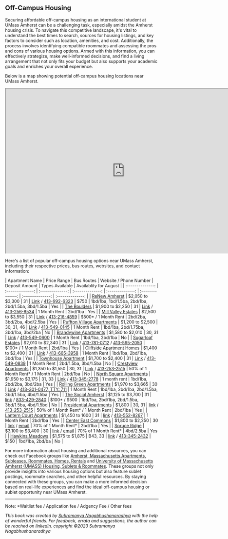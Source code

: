 ## Off-Campus Housing

Securing affordable off-campus housing as an international student at UMass Amherst can be a challenging task, especially amidst the Amherst housing crisis. To navigate this competitive landscape, it's vital to understand the best times to search, sources for housing listings, and key factors to consider such as location, amenities, and cost. Additionally, the process involves identifying compatible roommates and assessing the pros and cons of various housing options. Armed with this information, you can effectively strategize, make well-informed decisions, and find a living arrangement that not only fits your budget but also supports your academic goals and enriches your overall experience.

Below is a map showing potential off-campus housing locations near UMass Amherst.
<div class="responsive-container">
    <iframe src="https://www.google.com/maps/d/embed?mid=1hYEPTFG40_GQOQqeqvbkQyorULfSKYw&ehbc=2E312F" width="780" height="540"></iframe>
</div>

Here's a list of popular off-campus housing options near UMass Amherst, including their respective prices, bus routes, websites, and contact information:

| Apartment Name | Price Range | Bus Routes | Website / Phone Number | Deposit Amount | Types Available | Availablity for August |
| :--------------: | :--------------: | :--------------: | :--------------: | :--------------: | :--------------: | :--------------: | :--------------: |
| [ReNew Amherst](../off-campus-housing/renew-amherst.md)  | $2,050 to $3,300 | 31 | [Link](https://www.renewamherst.com) / [413-992-6323](tel:413-992-6323) | $750 | 1bd/1ba, 1bd/1.5ba, 2bd/1ba, 2bd/1.5ba, 3bd/1.5ba | Yes |
| [The Boulders](../off-campus-housing/the-boulders.md)   | $1,900 to $2,250 | 31 | [Link](https://bouldersapartmenthomes.com) / [413-256-8534](tel:413-256-8534) | 1 Month Rent | 2bd/1ba | Yes |
| [Mill Valley Estates](../off-campus-housing/mill-valley-estates.md) | $2,500 to $3,550 | 31 | [Link](https://www.millvalleyapts.com) / [413-216-4859](tel:413-216-4859) | $500* / 1 Month Rent | 2bd/2ba, 3bd/2ba, 4bd/2.5ba | Yes |
| [Puffton Village Apartments](../off-campus-housing/puffton-village-apartments.md) | $1,200 to $2,500 | 30, 31, 46 | [Link](https://www.pufftonvillage.com) / [413-549-0145](tel:413-549-0145) | 1 Month Rent | 1bd/1ba, 2bd/1.75ba, 3bd/1ba, 3bd/2ba | No |
| [Brandywine Apartments](../off-campus-housing/brandywine-apartments.md) | $1,580 to $2,010 | 30, 31 | [Link](https://www.brandywine-apts.com) / [413-549-0600](tel:413-549-0600) | 1 Month Rent | 1bd/1ba, 2bd/1ba | No |
| [Sugarloaf Estates](../off-campus-housing/sugarloaf-estates.md) | $2,010 to $2,340 | 31 | [Link](https://www.aspensquare.com/apartments/massachusetts/sunderland/sugarloaf-estates) / [413-781-0712](tel:413-781-0712) / [413-595-2050](tel:413-595-2050) | $100* / 1 Month Rent | 2bd/1ba | Yes |
| [Cliffside Apartment Homes](../off-campus-housing/cliffside-apartment-homes.md) | $1,400 to $2,400 | 31 | [Link](https://cliffsideapts.com) / [413-665-3958](tel:413-665-3958) | 1 Month Rent | 1bd/1ba, 2bd/1ba, 3bd/1ba | Yes |
| [Townhouse Apartment](../off-campus-housing/townhouse-apartment.md) | $1,700 to $2,400 | 31 | [Link](https://www.townehouseofamherst.com) / [413-549-0839](tel:413-549-0839) | 1 Month Rent | 2bd/1.5ba, 3bd/1.5ba | No |
| [Crestview Apartments](../off-campus-housing/crestview-apartments.md) | $1,350 to $1,550 | 30, 31 | [Link](https://kaminsrealestate.com/our-rentals/our-complete-management-list/property/5004-crestview-apartments) / [413-253-2515](tel:413-253-2515) | 50% of 1 Month Rent* / 1 Month Rent | 2bd/1ba | No |
| [North Square Apartments](../off-campus-housing/north-square-apartments.md) | $1,950 to $3,175 | 31, 33 | [Link](https://www.northsquareapartments.com) / [413-345-2778](tel:413-345-2778) | 1 month rent | 1bd/1ba, 2bd/2ba, 3bd/2ba | Yes |
| [Rolling Green Apartments](../off-campus-housing/rolling-green-apartments.md) | $1,970 to $3,665 | 30 | [Link](https://www.rollinggreenbc.com) / [413-301-0477, TTY: 711](tel:413-301-0477) | 1 Month Rent | 1bd/1ba, 2bd/1ba, 2bd/1.5ba, 3bd/1.5ba, 4bd/1.5ba | Yes |
| [The Social Amherst](../off-campus-housing/the-social-amherst.md) | $1,125 to $3,700 | 31 | [link](https://www.thesocialamherst.com) / [833-429-2840](tel:833-429-2840) | $100* / $500 | 1bd/1ba, 2bd/1ba, 2bd/1.5ba, 3bd/1.5ba, 4bd/1.5bd | No |
| [Presidential Apartments](../off-campus-housing/presidential-apartments.md) | $1,800 | 30, 31 | [link](https://kaminsrealestate.com/our-rentals/our-complete-management-list/property/5002-presidential-apartments) / [413-253-2515](tel:413-253-2515) | 50% of 1 Month Rent* / 1 Month Rent | 2bd/1ba | Yes |
| [Lantern Court Apartments](../off-campus-housing/lantern-court-apartments.md) | $1,450 to 1600 | 31 | [link](https://www.lanterncourtapartments.com/home.html) / [413-552-8267](tel:413-552-8267) | 1 Month Rent | 2bd/1ba | Yes |
| [Center East Commons](../off-campus-housing/center-east-commons.md) | $1,800 to $2,250 | 30 | [link](https://www.centereastcommons.com/) / [email](showings@413lease.com) | 70% of 1 Month Rent*  | 2bd/1ba | Yes |
| [Spruce Ridge](../off-campus-housing/spruce-ridge.md) | $3,100 to $3,400 | 30 | [link](https://www.spruceridgeamherst.com/) / [email](showings@413lease.com) | 70% of 1 Month Rent* | 4bd/2.5ba | Yes |
| [Hawkins Meadows](../off-campus-housing/hawkins-meadows.md) | $1,575 to $1,875 | B43, 33 | [link](https://www.hawkinsmeadow.com) / [413-345-2432](tel:413-345-2432) | $150  | 1bd/1ba, 2bd/ba | No |

For more information about housing and additional resources, you can check out Facebook groups like [Amherst, Massachusetts Apartments, Subleases, Roommates, Homes, Rentals](https://www.facebook.com/groups/2086810618274272) and [University of Massachusetts Amherst (UMASS) Housing, Sublets & Roommates](https://www.facebook.com/groups/905699786138206). These groups not only provide insights into various housing options but also feature sublet postings, roommate searches, and other helpful resources. By staying connected with these groups, you can make a more informed decision based on real-life experiences and find the ideal off-campus housing or sublet opportunity near UMass Amherst.

---
Note: *Waitlist fee / Application fee / Adgency Fee / Other fees

*This book was created by [Subramanya Nagabhushanaradhya](https://subramanya.ai) with the help of wonderful friends. For feedback, errata and suggestions, the author can be reached on [linkedin](https://www.linkedin.com/in/nsubramanya). copyright ©2023 Subramanya Nagabhushanaradhya*